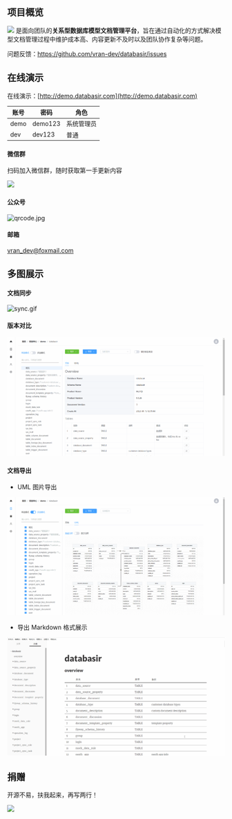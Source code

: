 ## 项目概览

![](../../databasir.png) 是面向团队的**关系型数据库模型文档管理平台**，旨在通过自动化的方式解决模型文档管理过程中维护成本高、内容更新不及时以及团队协作复杂等问题。

问题反馈：https://github.com/vran-dev/databasir/issues

## 在线演示

在线演示：[http://demo.databasir.com](http://demo.databasir.com)

| 账号 | 密码    | 角色       |
| ---- | ------- | ---------- |
| demo | demo123 | 系统管理员 |
| dev  | dev123  | 普通       |


<!-- tabs:start -->

#### **微信群**

扫码加入微信群，随时获取第一手更新内容

<img src="https://s2.loli.net/2022/05/04/c2b5O7yEgB6Yvpo.jpg" width="250px" />

#### **公众号**

![qrcode.jpg](https://s2.loli.net/2022/04/22/mZjlG5u4vrXW1SL.jpg)

#### **邮箱**

vran_dev@foxmail.com

<!-- tabs:end -->

## 多图展示

<!-- tabs:start -->

#### **文档同步**

![sync.gif](https://s2.loli.net/2022/04/22/aoiSR1V3MuN67m8.gif)

#### **版本对比**

![](index/diff.gif)

#### **文档导出**

- UML 图片导出

![](index/uml-export.gif)

- 导出 Markdown 格式展示

![](index/markdown-exported.gif)

<!-- tabs:end -->

## 捐赠

开源不易，扶我起来，再写两行！

<img src="img/sponsor.jpg" width="280">

